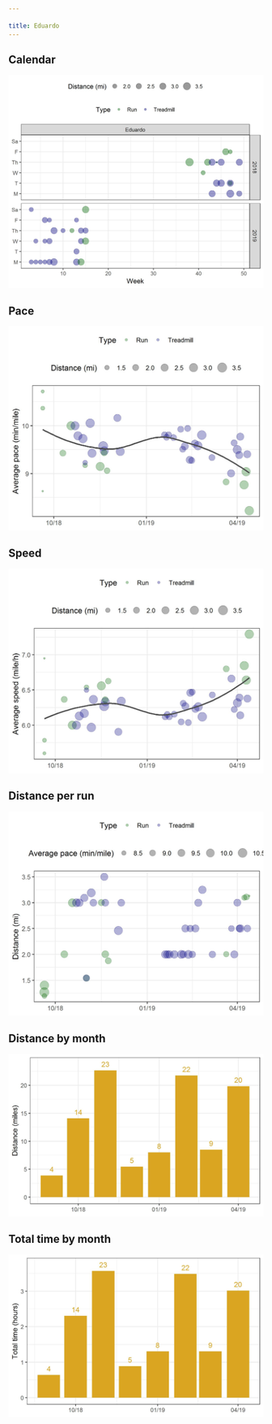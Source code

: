 ```yaml
---

title: Eduardo
---
```




## Calendar
![](plots/Eduardo-distance-calendar.jpg)


## Pace
![](plots/Eduardo-pace-with-trend.jpg)


## Speed
![](plots/Eduardo-speed-with-trend.jpg)


## Distance per run
![](plots/Eduardo-distance-per-run.jpg)


## Distance by month
![](plots/Eduardo-distance-by-month.jpg)


## Total time by month
![](plots/Eduardo-time-by-month.jpg)
